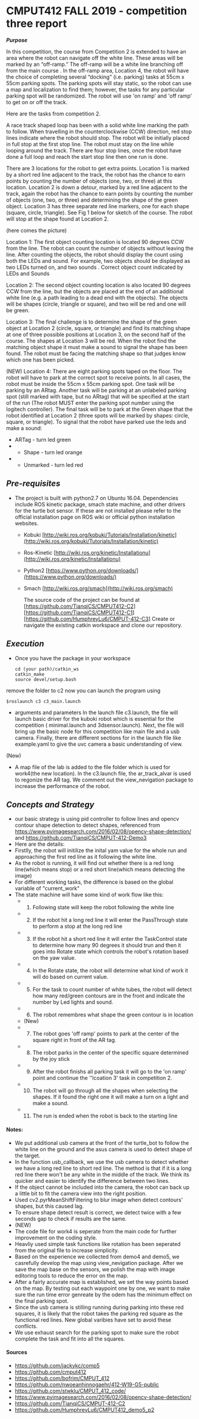 ﻿# CMPUT412 FALL 2019 - competition three report
_**Purpose**_

In this competition, the course from Competition 2 is extended to have an area where the robot can navigate off the white line. These areas will be marked by an “off-ramp.” The off-ramp will be a white line branching off from the main course . In the off-ramp area, Location 4, the robot will have the choice of completing several “docking” (i.e. parking) tasks at 55cm x 55cm parking spots. The parking spots will stay static, so the robot can use a map and localization to find them; however, the tasks for any particular parking spot will be randomized. The robot will use 'on ramp' and 'off ramp' to get on or off the track.

Here are the tasks from competition 2.
	
A race track shaped loop has been with a solid white line marking the path to follow. When travelling in the counterclockwise (CCW) direction, red stop lines indicate where the robot should stop. The robot will be initially placed in full stop at the first stop line. The robot must stay on the line while looping around the track. There are four stop lines, once the robot have done a full loop and reach the start stop line then one run is done.

There are 3 locations for the robot to get extra points. Location 1 is marked by a short red line adjacent to the track, the robot has the chance to earn points by counting the number of objects (one, two, or three) at this location. Location 2 is down a detour, marked by a red line adjacent to the track, again the robot has the chance to earn points by counting the number of objects (one, two, or three) and determining the shape of the green object. Location 3 has three separate red line markers, one for each shape (square, circle, triangle). See Fig 1 below for sketch of the course. The robot will stop at the shape found at Location 2.

(here comes the picture)

Location 1: The first object counting location is located 90 degrees CCW from the line. The robot can count the number of objects without leaving the line. After counting the objects, the robot should display the count using both the LEDs and sound. For example, two objects should be displayed as two LEDs turned on, and two sounds .  Correct object count indicated by LEDs and Sounds

 Location 2: The second object counting location is also located 90 degrees CCW from the line, but the objects are placed at the end of an additional white line (e.g. a path leading to a dead end with the objects). The objects will be shapes (circle, triangle or square), and two will be red and one will be green.  

Location 3: The final challenge is to determine the shape of the green object at Location 2 (circle, square, or triangle) and find its matching shape at one of three possible positions at Location 3, on the second half of the course. The shapes at Location 3 will be red. When the robot find the matching object shape it must make a sound to signal the shape has been found. The robot must be facing the matching shape so that judges know which one has been picked.

(NEW) Location 4: There are eight parking spots taped on the floor. The robot will have to park at the correct spot to receive points. In all cases, the robot must be inside the 55cm x 55cm parking spot. One task will be parking by an ARtag. Another task will be parking at an unlabeled parking spot (still marked with tape, but no ARtag) that will be specified at the start of the run (The robot MUST enter the parking spot number using the logitech controller). The final task will be to park at the Green shape that the robot identified at Location 2 (three spots will be marked by shapes: circle, square, or triangle). 
To signal that the robot have parked use the leds and make a sound: 
- ARTag - turn led green 
- - Shape - turn led orange
-  - Unmarked - turn led red

## _**Pre-requisites**_

-   The project is built with python2.7 on Ubuntu 16.04. Dependencies include ROS kinetic package, smach state machine, and other drivers for the turtle bot sensor. If these are not installed please refer to the official installation page on ROS wiki or official python installation websites.
        
    -   Kobuki  [http://wiki.ros.org/kobuki/Tutorials/Installation/kinetic](http://wiki.ros.org/kobuki/Tutorials/Installation/kinetic)
        
    -   Ros-Kinetic  [http://wiki.ros.org/kinetic/Installationu](http://wiki.ros.org/kinetic/Installationu)
        
    -   Python2  [https://www.python.org/downloads/](https://www.python.org/downloads/)
        
    -   Smach  [http://wiki.ros.org/smach](http://wiki.ros.org/smach)
        
        The source code of the project can be found at
       [https://github.com/TianqiCS/CMPUT412-C2]
       [https://github.com/TianqiCS/CMPUT412-C1]  
       [https://github.com/HumphreyLu6/CMPUT-412-C3]
       Create or navigate the existing catkin workspace and clone our repository.
       

## _**Execution**_

-   Once you have the package in your workspace
    
    ```
    cd (your path)/catkin_ws
    catkin_make
    source devel/setup.bash
    
    ```
  remove the folder to c2
    now you can launch the program using
    
    
    $roslaunch c3 c3_main.launch
    
    
-   arguments and parameters In the launch file c3.launch, the file will launch basic driver for the kuboki robot which is essential for the competition ( minimal.launch and 3dsensor.launch). Next, the file will bring up the basic node for this competition like main file and a usb camera. Finally, there are different sections for in the launch file like example.yaml to give the uvc camera  a basic understanding of view.
 
(New)
-  A map file of the lab is added to the file folder which is used for work4(the new location).   In the c3.launch file, the ar_track_alvar is used to regonize the AR tag. We comment out the view_nevigation package to increase the performance of the robot.


## _**Concepts and Strategy**_
-    our basic strategy is using pid controller to follow lines and opencv contour shape detection to detect shapes, referenced from https://www.pyimagesearch.com/2016/02/08/opencv-shape-detection/ and https://github.com/TianqiCS/CMPUT-412-Demo3
-    Here are the details:
-    Firstlly, the robot will initilize the inital yam value for the whole run and approaching the first red line as it following the white line.
-    As the robot is running, it will find out whether there is a red long line(which means stop) or a red short line(which means detecting the image)
-    For different working tasks, the difference is based on the global variable of "current_work"
-    The state machine will have some kind of work flow like this:
        - 1. Following state will keep the robot following the white line
        - 2. If the robot hit a long red line it will enter the PassThrough state to perform a stop at the long red line
        - 3. If the robot hit a short red line it will enter the TaskControl state to determine how many 90 degrees it should trun and then it goes into Rotate state which controls the robot's rotation based on the yaw value.
        - 4. In the Rotate state, the robot will determine what kind of work it will do based on current value.
        - 5. For the task to count number of white tubes, the robot will detect how many red/green contours are in the front and indicate the number by Led lights and sound.
        - 6. The robot remembres what shape the green contour is in location 
        - (New)
        - 7. The robot goes 'off ramp' points to park at the center of the square right in front of the AR tag.
        - 8. The robot parks in the center of the specific square determined by the joy stick
        - 9. After the robot finishs all parking task it will go to the 'on ramp' point and continue the ''lcoation 3' task in competition 2. 
        - 10. The robot will go through all the shapes when selecting the shapes. If it found the right one it will make a turn on a light and make a sound.
        - 11. The run is ended when the robot is back to the starting line 


#### Notes:
-    We put additional usb camera at the front of the turtle_bot to follow the white line on the ground and the asus camera is used to detect shape of the target.
-    In the function usb_callback, we use the usb camera to detect whether we have a long red line to  short red line. The method is that if it is a long red line there won't be any white in the middle of the track. We think its quicker and easier to identify the difference between two lines.
-    If the object cannot be included into the camera, the robot can back up a little bit to fit the camera view into the right position.
-    Used cv2.pyrMeanShiftFiltering to blur image when detect contours' shapes, but this caused lag.
-    To ensure shape detect result is correct, we detect twice with a few seconds gap to check if results are the same.
- (NEW)
-   The code file for work4 is seperate from the main code for further improvement on the coding style.
-   Heavliy used simple task functions like rotation has been seperated from the original file to increase simplicity.
-   Based on the experience we collected from demo4 and demo5, we casrefully develop the map using view_nevigation package. After we save the map base on the sensors, we polish the map with image editoring tools to reduce the error on the map.
- After a fairly accurate map is established, we set the way points based on the map. By testing out each waypoint one by one, we want to make sure the run time error genreate by the odem has the minimum effect on the final parking spot.
-  Since the usb camera is stilling running during parking into these red squares, it is likely that the robot takes the parking red square as the functional red lines. New global varibies have set to avoid these conflicts.
- We use exhaust search for the parking spot to make sure the robot complete the task and fit into all the squares.

#### Sources
- https://github.com/jackykc/comp5
- https://github.com/cmput412
- https://github.com/bofrim/CMPUT_412
- https://github.com/nwoeanhinnogaehr/412-W19-G5-public
- https://github.com/stwklu/CMPUT_412_code/
- https://www.pyimagesearch.com/2016/02/08/opencv-shape-detection/
- https://github.com/TianqiCS/CMPUT-412-C2
- https://github.com/HumphreyLu6/CMPUT412_demo5_p2
